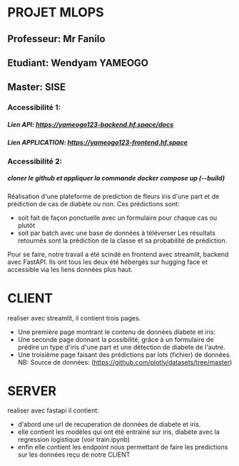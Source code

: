 


# PROJET MLOPS

## Professeur: Mr Fanilo
## Etudiant: Wendyam YAMEOGO
## Master: SISE

### Accessibilité 1: 
##### Lien API: https://yameogo123-backend.hf.space/docs
##### Lien APPLICATION: https://yameogo123-frontend.hf.space

### Accessibilité 2:
##### cloner le github et appliquer la commande docker compose up (--build)


Réalisation d'une plateforme de prediction de fleurs iris d'une part et de prédiction de cas de diabète ou non.
Ces prédictions sont: 
- soit fait de façon ponctuelle avec un formulaire pour chaque cas ou plutôt 
- soit par batch avec une base de données à téléverser
Les résultats retournés sont la prédiction de la classe et sa probabilité de prédiction.

Pour se faire, notre travail a été scindé en frontend avec streamlit, backend avec FastAPI.
Ils ont tous les deux été hébergés sur hugging face et accessible via les liens données plus haut.


# CLIENT

realiser avec streamlit, il contient trois pages. 
- Une première page montrant le contenu de données diabete et iris: <br/>
- Une seconde page donnant la possibilité, grâce à un formulaire de prédire un type d'iris d'une part et une détection de diabete de l'autre. <br/>
- Une troisième page faisant des prédictions par lots (fichier) de données. <br/>
NB: Source de données: (https://github.com/plotly/datasets/tree/master)


# SERVER 

realiser avec fastapi il contient: 
- d'abord une url de recuperation de données de diabete et iris.
- elle contient les modèles qui ont été entrainé sur iris, diabète avec la regression logistique (voir train.ipynb)
- enfin elle contient les endpoint nous permettant de faire les predictions sur les données reçu de notre CLIENT

